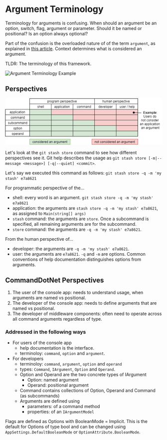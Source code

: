 # Argument Terminology

Terminology for arguments is confusing. When should an argument be an option, switch, flag, argument or parameter. Should it be named or positional? Is an option always optional?

Part of the confusion is the overloaded nature of of the term `argument`, as explained in [this article](http://www.informit.com/articles/article.aspx?p=175771). Context determines what is considered an argument. 

TLDR: The terminology of this framework.

![Argument Terminology Example](../../diagrams/ArgTermsExample.png)

## Perspectives

![Argument Perspectives](../../diagrams/ArgumentPerspectives.png)

Let's look at the `git stash store` command to see how different perspectives see it. 
Git help describes the usage as `git stash store [-m|--message <message>] [-q|--quiet] <commit>`. 

Let's say we executed this command as follows: `git stash store -q -m 'my stash' e7a8621`

For programmatic perspective of the...

* shell: every word is an argument. `git stash store -q -m 'my stash' e7a8621` 
* application: the arguments are `stash store -q -m 'my stash' e7a8621`, as assigned to `Main(string[] args)`
* `stash` command: the arguments are `store`. Once a subcommand is specified, all remaining arguments are for the subcommand.
* `store` command: the arguments are `-q -m 'my stash' e7a8621`.

From the human perspective of...

* developer: the arguments are `-q -m 'my stash' e7a8621`.
* user: the arguments are `e7a8621`. `-q` and `-m` are options. Common conventions of help documentation distinguishes options from arguments.

## CommandDotNet Perspectives

1. The user of the console app: needs to understand usage, when arguments are named vs positional.
2. The developer of the console app: needs to define arguments that are named vs positional.
3. The developer of middleware components: often need to operate across all command arguments regardless of type.

### Addressed in the following ways

* For users of the console app
    * help documentation is the interface. 
    * terminoloy: `command`, `option` and `argument`.
* For developers
    * terminoloy: `command`, `argument`, `option` and `operand`
    * types: `Command`, `IArgument`, `Option` and `Operand`.
    * Option and Operand are the two concrete types of IArgument
        * Option: named argument
        * Operand: positional argument
    * Command contains collections of Option, Operand and Command (as subcommands)
    * Arguments are defined using
        * parameters: of a command method
        * properties: of an `IArgumentModel`

Flags are defined as Options with BooleanMode = Implicit.  This is the default for Options of type bool and can be changed using `AppSettings.DefaultBooleanMode` or `OptionAttribute.BooleanMode`.